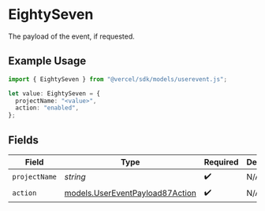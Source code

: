 # EightySeven

The payload of the event, if requested.

## Example Usage

```typescript
import { EightySeven } from "@vercel/sdk/models/userevent.js";

let value: EightySeven = {
  projectName: "<value>",
  action: "enabled",
};
```

## Fields

| Field                                                                    | Type                                                                     | Required                                                                 | Description                                                              |
| ------------------------------------------------------------------------ | ------------------------------------------------------------------------ | ------------------------------------------------------------------------ | ------------------------------------------------------------------------ |
| `projectName`                                                            | *string*                                                                 | :heavy_check_mark:                                                       | N/A                                                                      |
| `action`                                                                 | [models.UserEventPayload87Action](../models/usereventpayload87action.md) | :heavy_check_mark:                                                       | N/A                                                                      |